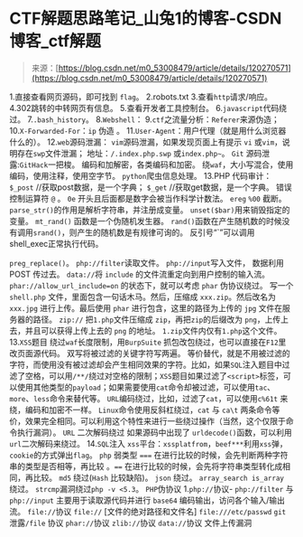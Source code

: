 <!--yml
category: 未分类
date: 2022-04-26 14:53:34
-->

# CTF解题思路笔记_山兔1的博客-CSDN博客_ctf解题

> 来源：[https://blog.csdn.net/m0_53008479/article/details/120270571](https://blog.csdn.net/m0_53008479/article/details/120270571)

1.直接查看网页源码，即可找到 `flag`。
2.robots.txt
3.查看`http`请求/响应。
4.302跳转的中转网页有信息。
5.查看开发者工具控制台。
6.`javascript`代码绕过。
7.`.bash_history`。
8.`Webshell`：
9.`ctf`之流量分析：`Referer`来源伪造；
10.`X-Forwarded-For`：`ip` 伪造 。
11.`User-Agent`：用户代理（就是用什么浏览器什么的）。
12.`web`源码泄漏：
`vim`源码泄漏，如果发现页面上有提示 `vi` 或`vim`，说明存在`swp`文件泄漏；
地址：`/.index.php.swp` 或`index.php~`。
`Git` 源码泄露:`GitHack`一把梭。
编码和加解密，各类编码和加密。
绕`waf`，大小写混合，使用编码，使用注释，使用空字节。
`python`爬虫信息处理。
13.PHP 代码审计： `$_post` //获取post数据，是一个字典；
`$_get` //获取get数据，是一个字典。
错误控制运算符 `@` 。
`0e` 开头且后面都是数字会被当作科学计数法。
`ereg` `%00` 截断。
`parse_str()`的作用是解析字符串，并注册成变量。 `unset($bar)`用来销毁指定的变量。
`mt_rand()` 函数是一个伪随机发生器。
`rand()`函数在产生随机数的时候没有调用`srand()`，则产生的随机数是有规律可询的。
反引号“`”可以调用 shell_exec正常执行代码。

`preg_replace()`。
`php://filter`读取文件。
`php://input`写入文件， 数据利用 POST 传过去。
`data://`将 `include` 的文件流重定向到用户控制的输入流。 `phar://allow_url_include=on` 的状态下，就可以考虑 `phar` 伪协议绕过。
写一个 `shell.php` 文件，里面包含一句话木马。然后，压缩成 `xxx.zip`。然后改名为`xxx.jpg` 进行上传。最后使用 `phar` 进行包含，这里的路径为上传的 `jpg` 文件在服务器的路径。
`zip://` 把`1.php`文件压缩成 `zip`，再把`zip`的后缀改为 `png`，上传上去，并且可以获得上传上去的 `png` 的地址。
`1.zip`文件内仅有`1.php`这个文件。
13.`XSS`题目
绕过`waf`长度限制，用`BurpSuite` 抓包改包绕过，也可以直接在`F12`里改页面源代码。
双写将被过滤的关键字符写两遍。
等价替代，就是不用被过滤的字符，而使用没有被过滤却会产生相同效果的字符。比如，如果`SQL`注入题目中过滤了空格，可以用`/**/`绕过对空格的限制；`XSS`题目如果过滤了`<script>`标签，可以使用其他类型的`payload`；如果需要使用`cat`命令却被过滤，可以使用`tac`、`more`、`less`命令来替代等。
`URL`编码绕过，比如，过滤了`cat`，可以使用`c%61t` 来绕，编码和加密不一样。
`Linux`命令使用反斜杠绕过，`cat` 与 `ca\t` 两条命令等价，效果完全相同。可以利用这个特性来进行一些绕过操作（当然，这个仅限于命令执行漏洞）。
`URL` 二次解码绕过 如果源码中出现了 `urldecode()`函数，可以利用`url`二次解码来绕过。
14.`SQL`注入
`xss`平台：`xssplatfrom`，`beef***`利用`xss`弹，`cookie`的方式弹出`flag`。
`php` 弱类型 `===` 在进行比较的时候，会先判断两种字符串的类型是否相等，再比较 。`==` 在进行比较的时候，会先将字符串类型转化成相同，再比较。
`md5` 绕过(`Hash` 比较缺陷)。
`json` 绕过。
`array_search is_array` 绕过。
`strcmp`漏洞绕过`php -v <5.3`。
`PHP`伪协议
1.`php://`协议-
`php://filter` 与 `php://input` 主要用于读取源代码并进行 `base64` 编码输出，访问各个输入/输出流。
`file://`协议
`file://` [文件的绝对路径和文件名]
`file:///etc/passwd` `git` 泄露`/file` 协议
`phar://`协议
`zlib://`协议
`data://`协议
文件上传漏洞